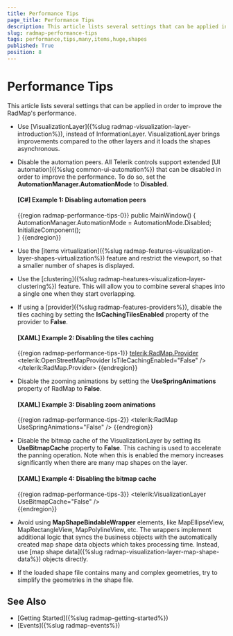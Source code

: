 ```yaml
---
title: Performance Tips
page_title: Performance Tips
description: This article lists several settings that can be applied in order to improve the RadMap's performance.
slug: radmap-performance-tips
tags: performance,tips,many,items,huge,shapes
published: True
position: 8
---
```


# Performance Tips

This article lists several settings that can be applied in order to improve the RadMap's performance.

* Use [VisualizationLayer]({%slug radmap-visualization-layer-introduction%}), instead of InformationLayer. VisualizationLayer brings improvements compared to the other layers and it loads the shapes asynchronous.

* Disable the automation peers. All Telerik controls support extended [UI automation]({%slug common-ui-automation%}) that can be disabled in order to improve the performance. To do so, set the __AutomationManager.AutomationMode__ to __Disabled__.

	#### __[C#] Example 1: Disabling automation peers__
	{{region radmap-performance-tips-0}}
		public MainWindow()
        {
            AutomationManager.AutomationMode = AutomationMode.Disabled;
            InitializeComponent();         
        }
	{{endregion}}

* Use the [items virtualization]({%slug radmap-features-visualization-layer-shapes-virtualization%}) feature and restrict the viewport, so that a smaller number of shapes is displayed.

* Use the [clustering]({%slug radmap-heatures-visualization-layer-clustering%}) feature. This will allow you to combine several shapes into a single one when they start overlapping.

* If using a [provider]({%slug radmap-features-providers%}), disable the tiles caching by setting the __IsCachingTilesEnabled__ property of the provider to __False__. 

	#### __[XAML] Example 2: Disabling the tiles caching__
	{{region radmap-performance-tips-1}}
		<telerik:RadMap.Provider>
			<telerik:OpenStreetMapProvider IsTileCachingEnabled="False" />
		</telerik:RadMap.Provider>
	{{endregion}}

* Disable the zooming animations by setting the __UseSpringAnimations__ property of RadMap to __False__.

	#### __[XAML] Example 3: Disabling zoom animations__
	{{region radmap-performance-tips-2}}
		<telerik:RadMap UseSpringAnimations="False" />
	{{endregion}}

* Disable the bitmap cache of the VisualizationLayer by setting its __UseBitmapCache__ property to __False__. This caching is used to accelerate the panning operation. Note when this is enabled the memory increases significantly when there are many map shapes on the layer.

	#### __[XAML] Example 4: Disabling the bitmap cache__
	{{region radmap-performance-tips-3}}
		<telerik:VisualizationLayer UseBitmapCache="False" />	
	{{endregion}}

* Avoid using __MapShapeBindableWrapper__ elements, like MapEllipseView, MapRectangleView, MapPolylineView, etc. The wrappers implement additional logic that syncs the business objects with the automatically created map shape data objects which takes processing time. Instead, use [map shape data]({%slug radmap-visualization-layer-map-shape-data%}) objects directly.

* If the loaded shape file contains many and complex geometries, try to simplify the geometries in the shape file.

## See Also  
 * [Getting Started]({%slug radmap-getting-started%}) 
 * [Events]({%slug radmap-events%})
